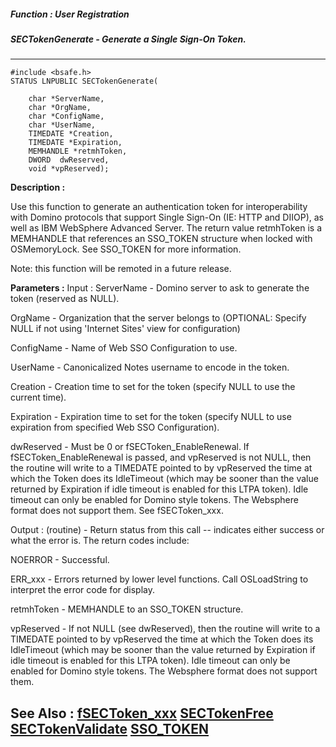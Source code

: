 ##### Function : User Registration
##### SECTokenGenerate - Generate a Single Sign-On Token.
---
```
#include <bsafe.h>
STATUS LNPUBLIC SECTokenGenerate(

	char *ServerName,
	char *OrgName,
	char *ConfigName,
	char *UserName,
	TIMEDATE *Creation,
	TIMEDATE *Expiration,
	MEMHANDLE *retmhToken,
	DWORD  dwReserved,
	void *vpReserved);
```
**Description :**

Use this function to generate an authentication token for interoperability with 
Domino protocols that support Single Sign-On (IE: HTTP and DIIOP), as well as 
IBM WebSphere Advanced Server. The return value retmhToken is a MEMHANDLE that 
references an SSO_TOKEN structure when locked with OSMemoryLock. See SSO_TOKEN 
for more information.

Note: this function will be remoted in a future release.

**Parameters :**
Input :
ServerName  -  Domino server to ask to generate the token (reserved as NULL).

OrgName  -  Organization that the server belongs to (OPTIONAL: Specify NULL if not using 'Internet Sites' view for configuration)

ConfigName  -  Name of Web SSO Configuration to use.

UserName  -  Canonicalized Notes username to encode in the token.

Creation  -  Creation time to set for the token (specify NULL to use the current time).

Expiration  -  Expiration time to set for the token (specify NULL to use expiration from specified Web SSO Configuration).

dwReserved  -  Must be 0 or fSECToken_EnableRenewal.  If fSECToken_EnableRenewal is passed, and vpReserved is not NULL, then the routine will write to a TIMEDATE pointed to by vpReserved the time at which the Token does its IdleTimeout (which may be sooner than the value returned by Expiration if idle timeout is enabled for this LTPA token).  Idle timeout can only be enabled for Domino style tokens. The Websphere format does not support them.  See fSECToken_xxx.

Output :
(routine)  -  Return status from this call -- indicates either success or what the error is. The return codes include:

NOERROR - Successful.

ERR_xxx - Errors returned by lower level functions.  Call OSLoadString to interpret the error code for display.


retmhToken  -  MEMHANDLE to an SSO_TOKEN structure.

vpReserved  -  If not NULL (see dwReserved), then the routine will write to a TIMEDATE pointed to by vpReserved the time at which the Token does its IdleTimeout (which may be sooner than the value returned by Expiration if idle timeout is enabled for this LTPA token).  Idle timeout can only be enabled for Domino style tokens. The Websphere format does not support them.  


**See Also :**
[fSECToken_xxx](/domino-c-api-docs/reference/Symb/fSECToken_xxx)
[SECTokenFree](/domino-c-api-docs/reference/Func/SECTokenFree)
[SECTokenValidate](/domino-c-api-docs/reference/Func/SECTokenValidate)
[SSO_TOKEN](/domino-c-api-docs/reference/Data/SSO_TOKEN)
---
